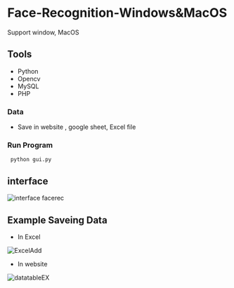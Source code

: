 # Face-Recognition-Windows&MacOS
Support window, MacOS 

## Tools
- Python
- Opencv
- MySQL
- PHP

### Data
- Save in website , google sheet, Excel file

### Run Program
```
 python gui.py
```

## interface

![interface facerec](https://user-images.githubusercontent.com/95271718/193448055-5a42971b-e377-4ed7-af70-5447a3de0f07.PNG)


## Example Saveing Data

- In Excel 

![ExcelAdd](https://user-images.githubusercontent.com/95271718/193448069-ccdf09a3-9fd2-422a-8e7d-94c766302944.png)

- In website

![datatableEX](https://user-images.githubusercontent.com/95271718/193448086-d2c4a6ac-168e-41d6-b3a5-d59c87c3cd95.PNG)








